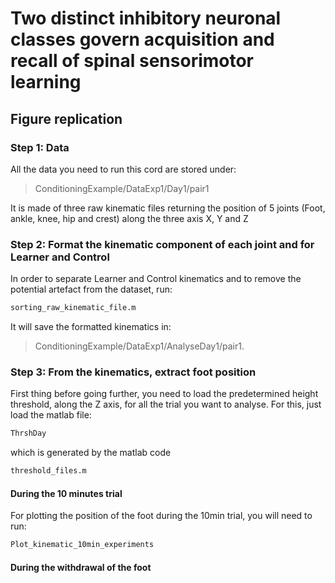 # Two distinct inhibitory neuronal classes govern acquisition and recall of spinal sensorimotor learning
## Figure replication

### Step 1: Data
All the data you need to run this cord are stored under:
> ConditioningExample/DataExp1/Day1/pair1

It is made of three raw kinematic files returning the position of 5 joints (Foot, ankle, knee, hip and crest) along the three axis X, Y and Z

### Step 2: Format the kinematic component of each joint and for Learner and Control
In order to separate Learner and Control kinematics and to remove the potential artefact from the dataset, run:
```sh
sorting_raw_kinematic_file.m
```
It will save the formatted kinematics in:
> ConditioningExample/DataExp1/AnalyseDay1/pair1.

### Step 3: From the kinematics, extract foot position
First thing before going further, you need to load the predetermined height threshold, along the Z axis, for all the trial you want to analyse. For this, just load the matlab file:
```sh
ThrshDay
```
which is generated by the matlab code 
```sh
threshold_files.m
```
#### During the 10 minutes trial
For plotting the position of the foot during the 10min trial, you will need to run:
```sh
Plot_kinematic_10min_experiments
```
#### During the withdrawal of the foot
